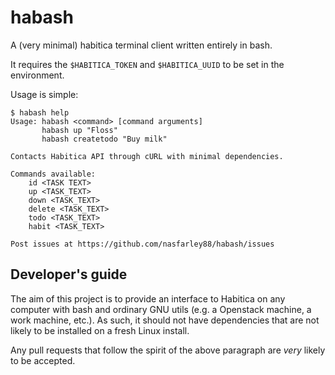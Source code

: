 # habash
A (very minimal) habitica terminal client written entirely in bash.

It requires the `$HABITICA_TOKEN` and `$HABITICA_UUID` to be set in the environment.

Usage is simple:

```
$ habash help
Usage: habash <command> [command arguments]
       habash up "Floss"
       habash createtodo "Buy milk"

Contacts Habitica API through cURL with minimal dependencies.

Commands available:
    id <TASK TEXT>
    up <TASK_TEXT>
    down <TASK_TEXT>
    delete <TASK_TEXT>
    todo <TASK_TEXT>
    habit <TASK_TEXT>

Post issues at https://github.com/nasfarley88/habash/issues
```

## Developer's guide
The aim of this project is to provide an interface to Habitica on any computer with bash and ordinary GNU utils (e.g. a Openstack machine, a work machine, etc.). As such, it should not have dependencies that are not likely to be installed on a fresh Linux install.

Any pull requests that follow the spirit of the above paragraph are _very_ likely to be accepted. 
